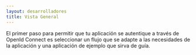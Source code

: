 ```yaml
---
layout: desarrolladores
title: Vista General
---
```


El primer paso para permitir que tu aplicación se autentique a través de OpenId Connect es seleccionar un flujo que se adapte a las necesidades de la aplicación y una aplicación de ejemplo que sirva de guía.
